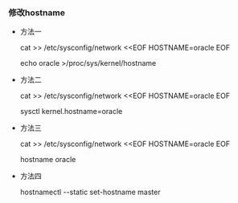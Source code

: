 ### 修改hostname

- 方法一


	cat >> /etc/sysconfig/network <<EOF
	HOSTNAME=oracle
	EOF
	
	echo oracle >/proc/sys/kernel/hostname

- 方法二


	cat >> /etc/sysconfig/network <<EOF
	HOSTNAME=oracle
	EOF
	
	sysctl kernel.hostname=oracle

- 方法三


	cat >> /etc/sysconfig/network <<EOF
	HOSTNAME=oracle
	EOF
	
	hostname oracle
	
- 方法四


    hostnamectl --static set-hostname master
